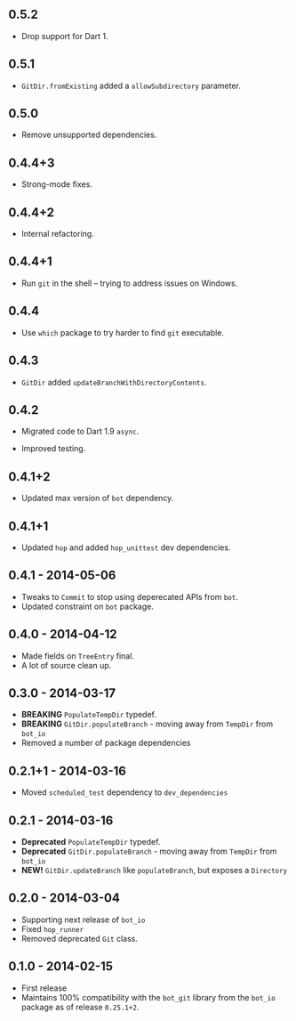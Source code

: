 ## 0.5.2

* Drop support for Dart 1.

## 0.5.1

* `GitDir.fromExisting` added a `allowSubdirectory` parameter.

## 0.5.0

* Remove unsupported dependencies.

## 0.4.4+3

* Strong-mode fixes.

## 0.4.4+2

* Internal refactoring.

## 0.4.4+1

* Run `git` in the shell – trying to address issues on Windows.

## 0.4.4

* Use `which` package to try harder to find `git` executable.

## 0.4.3

* `GitDir` added `updateBranchWithDirectoryContents`.

## 0.4.2

* Migrated code to Dart 1.9 `async`.

* Improved testing.

## 0.4.1+2

* Updated max version of `bot` dependency.

## 0.4.1+1

* Updated `hop` and added `hop_unittest` dev dependencies.

## 0.4.1 - 2014-05-06

 * Tweaks to `Commit` to stop using deperecated APIs from `bot`.
 * Updated constraint on `bot` package.

## 0.4.0 - 2014-04-12
 * Made fields on `TreeEntry` final.
 * A lot of source clean up.

## 0.3.0 - 2014-03-17
 * **BREAKING** `PopulateTempDir` typedef.
 * **BREAKING** `GitDir.populateBranch` - moving away from `TempDir` from `bot_io`
 * Removed a number of package dependencies

## 0.2.1+1 - 2014-03-16
 * Moved `scheduled_test` dependency to `dev_dependencies`

## 0.2.1 - 2014-03-16
 * **Deprecated** `PopulateTempDir` typedef.
 * **Deprecated** `GitDir.populateBranch` - moving away from `TempDir` from `bot_io`
 * **NEW!** `GitDir.updateBranch` like `populateBranch`, but exposes a `Directory`

## 0.2.0 - 2014-03-04
 * Supporting next release of `bot_io`
 * Fixed `hop_runner`
 * Removed deprecated `Git` class.

## 0.1.0 - 2014-02-15
 * First release
 * Maintains 100% compatibility with the `bot_git` library from the `bot_io`
   package as of release `0.25.1+2`.
